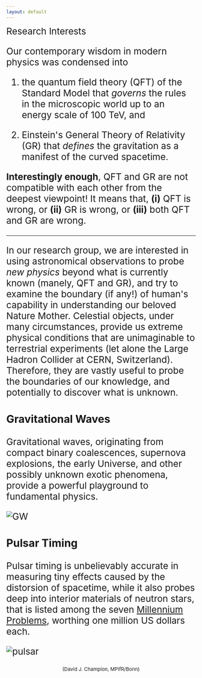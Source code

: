 ```yaml
---
layout: default
---
```


  <head>
  <meta charset="utf-8">
  <meta http-equiv="X-UA-Compatible" content="IE=edge">
  <meta name="viewport" content="width=device-width, initial-scale=1">
  
  <meta name="author" content="Lijing Shao">
  <meta name="copyright" content="&copy; Lijing Shao 2020">
  

  <!-- External libraries -->
  <link rel="stylesheet" href="//maxcdn.bootstrapcdn.com/font-awesome/4.6.3/css/font-awesome.min.css">
  <link rel="stylesheet" href="//cdnjs.cloudflare.com/ajax/libs/highlight.js/9.9.0/styles/monokai-sublime.min.css">
  <link rel="stylesheet" href="//cdnjs.cloudflare.com/ajax/libs/lightbox2/2.7.1/css/lightbox.css">

  <!-- Favicon and other icons (made with http://www.favicon-generator.org/) -->
  <link rel="shortcut icon" href="/assets/icons/favicon.ico" type="image/x-icon">
  <link rel="icon" href="/assets/icons/favicon.ico" type="image/x-icon">
  
  <link rel="manifest" href="/assets/icons/manifest.json">
  <meta name="msapplication-TileColor" content="#ffffff">
  <meta name="theme-color" content="#ffffff">

  <!-- Site styles -->
  <link rel="stylesheet" href="/css/main.css">
  <link rel="canonical" href="https://kiaagravity.github.io/about/">
  <link rel="alternate" type="application/rss+xml" title="Gravity Attracts Us All" href="https://kiaagravity.github.io/feed.xml" />
</head>

<big><big><big> Research Interests

Our contemporary wisdom in modern physics was condensed into

1. the quantum field theory (QFT) of the Standard Model that *governs* the
rules in the microscopic world up to an energy scale of 100 TeV, and

2. Einstein's General Theory of Relativity (GR) that *defines* the
gravitation as a manifest of the curved spacetime.

**Interestingly enough**, QFT and GR are not compatible with each other from
the deepest viewpoint! It means that, **(i)** QFT is wrong, or **(ii)** GR
is wrong, or **(iii)** both QFT and GR are wrong.

---

In our research group, we are interested in using astronomical observations
to probe *new physics* beyond what is currently known (manely, QFT and GR),
and try to examine the boundary (if any!) of human's capability in
understanding our beloved Nature Mother. Celestial objects, under many
circumstances, provide us extreme physical conditions that are unimaginable
to terrestrial experiments (let alone the Large Hadron Collider at CERN,
Switzerland). Therefore, they are vastly useful to probe the boundaries of
our knowledge, and potentially to discover what is unknown.

### Gravitational Waves

Gravitational waves, originating from compact binary coalescences,
supernova explosions, the early Universe, and other possibly unknown exotic
phenomena, provide a powerful playground to fundamental physics.

<img src="{{ site.baseurl }}/assets/gw.jpeg" title="GW" class="profile">

### Pulsar Timing

Pulsar timing is unbelievably accurate in measuring tiny effects caused by the
distorsion of spacetime, while it also probes deep into interior materials of
neutron stars, that is listed among the seven [Millennium
Problems](http://www.claymath.org/millennium-problems), worthing one million US
dollars each.

<img src="{{ site.baseurl }}/assets/pulsar.jpeg" title="pulsar" class="profile">
<p style="text-align:center"><font size="2">(David J. Champion, MPIfR/Bonn)</font></p>

